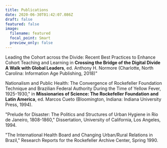 ```yaml
---
title: Publications
date: 2020-06-30T01:42:07.086Z
draft: false
featured: false
image:
  filename: featured
  focal_point: Smart
  preview_only: false
---
```

Leading the Cohort across the Divide: Recent Best Practices to Enhance Cohort Teaching and Learning in **Crossing the Bridge of the Digital Divide A Walk with Global Leaders**, ed. Anthony H. Normore (Charlotte, North Carolina: Information Age Publishing, 2018)"

Nationalism and Public Health: The Convergence of Rockefeller Foundation Technique and Brazilian Federal Authority During the Time of Yellow Fever, 1925-1930," in **Missionaries of Science: The Rockefeller Foundation and Latin America**, ed. Marcos Cueto (Bloomington, Indiana: Indiana University Press, 1994).

"Prelude for Disaster: The Politics and Structures of Urban Hygiene in Rio de Janeiro, 1808-1860," Dissertation, University of California, Los Angeles, 1994.

"The International Health Board and Changing Urban/Rural Relations in Brazil," Research Reports for the Rockefeller Archive Center, Spring 1990.